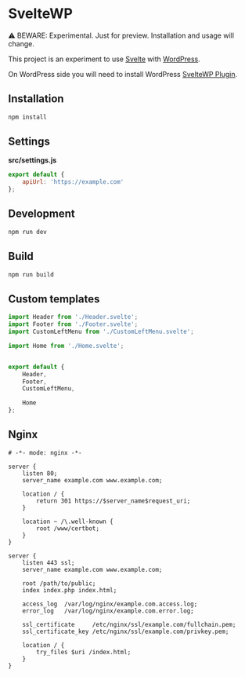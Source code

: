 # SvelteWP

⚠️ BEWARE: Experimental. Just for preview. Installation and usage will change.

This project is an experiment to use [Svelte](https://svelte.dev/) with [WordPress](https://wordpress.org/).

On WordPress side you will need to install WordPress [SvelteWP Plugin](https://github.com/ddon/SvelteWP-plugin).


## Installation

```bash
npm install
```


## Settings

**src/settings.js**

```js
export default {
    apiUrl: 'https://example.com'
};
```


## Development

```bash
npm run dev
```


## Build

```bash
npm run build
```


## Custom templates

```js
import Header from './Header.svelte';
import Footer from './Footer.svelte';
import CustomLeftMenu from './CustomLeftMenu.svelte';

import Home from './Home.svelte';


export default {
    Header,
    Footer,
    CustomLeftMenu,

    Home
};
```


## Nginx

```nginx
# -*- mode: nginx -*-

server {
    listen 80;
    server_name example.com www.example.com;

    location / {
        return 301 https://$server_name$request_uri;
    }

    location ~ /\.well-known {
        root /www/certbot;
    }
}

server {
    listen 443 ssl;
    server_name example.com www.example.com;

    root /path/to/public;
    index index.php index.html;

    access_log  /var/log/nginx/example.com.access.log;
    error_log   /var/log/nginx/example.com.error.log;

    ssl_certificate     /etc/nginx/ssl/example.com/fullchain.pem;
    ssl_certificate_key /etc/nginx/ssl/example.com/privkey.pem;

    location / {
        try_files $uri /index.html;
    }
}
```
